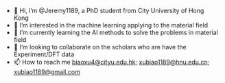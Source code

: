 - 👋 Hi, I’m @Jeremy1189, a PhD student from City University of Hong Kong
- 👀 I’m interested in the machine learning applying to the material field
- 🌱 I’m currently learning the AI methods to solve the problems in material field
- 💞️ I’m looking to collaborate on the scholars who are have the Experiment/DFT data 
- 📫 How to reach me biaoxu4@cityu.edu.hk; xubiao1189@hnu.edu.cn; xubiao1189@gmail.com

<!---
Jeremy1189/Jeremy1189 is a ✨ special ✨ repository because its `README.md` (this file) appears on your GitHub profile.
You can click the Preview link to take a look at your changes.
--->
